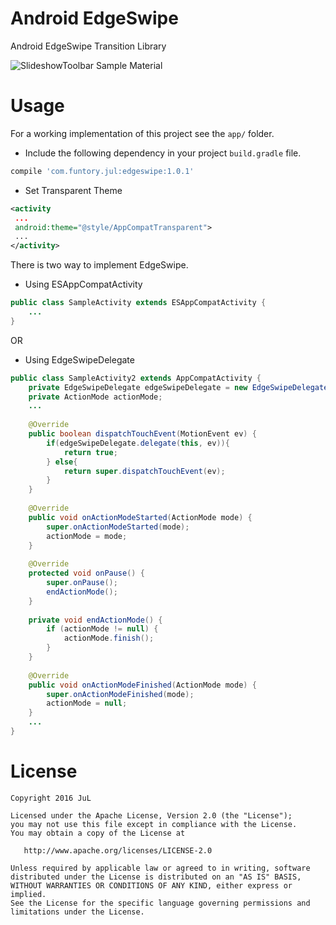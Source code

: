 # Android EdgeSwipe
Android EdgeSwipe Transition Library

![SlideshowToolbar Sample Material](https://raw.githubusercontent.com/JuL1205/Android-EdgeSwipe/master/images/essample.gif)

# Usage

For a working implementation of this project see the `app/` folder.

* Include the following dependency in your project `build.gradle` file.
```groovy
compile 'com.funtory.jul:edgeswipe:1.0.1'
```
* Set Transparent Theme
```xml
<activity
 ...
 android:theme="@style/AppCompatTransparent">
 ...
</activity>
```

There is two way to implement EdgeSwipe.

* Using ESAppCompatActivity
```java
public class SampleActivity extends ESAppCompatActivity {
    ...
}
```
OR

* Using EdgeSwipeDelegate
```java
public class SampleActivity2 extends AppCompatActivity {
    private EdgeSwipeDelegate edgeSwipeDelegate = new EdgeSwipeDelegate();
    private ActionMode actionMode;
    ...
    
    @Override
    public boolean dispatchTouchEvent(MotionEvent ev) {
        if(edgeSwipeDelegate.delegate(this, ev)){
            return true;
        } else{
            return super.dispatchTouchEvent(ev);
        }
    }
    
    @Override
    public void onActionModeStarted(ActionMode mode) {
        super.onActionModeStarted(mode);
        actionMode = mode;
    }
    
    @Override
    protected void onPause() {
        super.onPause();
        endActionMode();
    }
    
    private void endActionMode() {
        if (actionMode != null) {
            actionMode.finish();
        }
    }
    
    @Override
    public void onActionModeFinished(ActionMode mode) {
        super.onActionModeFinished(mode);
        actionMode = null;
    }
    ...
}
```


# License

    Copyright 2016 JuL

    Licensed under the Apache License, Version 2.0 (the "License");
    you may not use this file except in compliance with the License.
    You may obtain a copy of the License at

       http://www.apache.org/licenses/LICENSE-2.0

    Unless required by applicable law or agreed to in writing, software
    distributed under the License is distributed on an "AS IS" BASIS,
    WITHOUT WARRANTIES OR CONDITIONS OF ANY KIND, either express or implied.
    See the License for the specific language governing permissions and
    limitations under the License.
